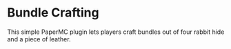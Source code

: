 # Bundle Crafting
This simple PaperMC plugin lets players craft bundles out of four rabbit hide and a piece of leather.
